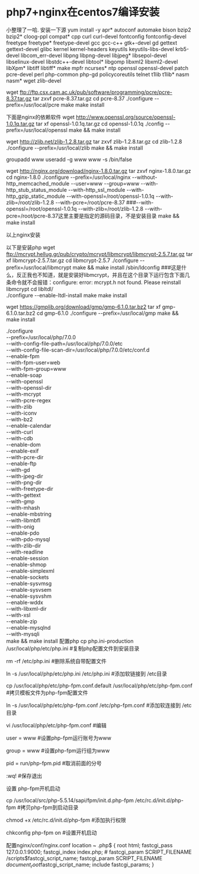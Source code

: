 # php7+nginx在centos7编译安装
小整理了一哈.
安装一下源 
yum install -y apr* autoconf automake bison bzip2 bzip2* cloog-ppl compat* cpp curl curl-devel fontconfig fontconfig-devel freetype freetype* freetype-devel gcc gcc-c++ gtk+-devel gd gettext gettext-devel glibc kernel kernel-headers keyutils keyutils-libs-devel krb5-devel libcom_err-devel libpng libpng-devel libjpeg* libsepol-devel libselinux-devel libstdc++-devel libtool* libgomp libxml2 libxml2-devel libXpm* libtiff libtiff* make mpfr ncurses* ntp openssl openssl-devel patch pcre-devel perl php-common php-gd policycoreutils telnet t1lib t1lib* nasm nasm* wget zlib-devel

wget ftp://ftp.csx.cam.ac.uk/pub/software/programming/pcre/pcre-8.37.tar.gz
tar zxvf pcre-8.37.tar.gz 
cd pcre-8.37
./configure --prefix=/usr/local/pcre
make
make install

下面是nginx的依赖软件 
wget http://www.openssl.org/source/openssl-1.0.1q.tar.gz
tar xf openssl-1.0.1q.tar.gz 
cd openssl-1.0.1q
./config --prefix=/usr/local/openssl
make && make install

wget http://zlib.net/zlib-1.2.8.tar.gz
tar zxvf zlib-1.2.8.tar.gz
cd zlib-1.2.8
./configure --prefix=/usr/local/zlib
make && make install

groupadd www
useradd -g www www -s /bin/false


wget http://nginx.org/download/nginx-1.8.0.tar.gz
tar zxvf nginx-1.8.0.tar.gz
cd nginx-1.8.0
./configure --prefix=/usr/local/nginx --without-http_memcached_module --user=www --group=www --with-http_stub_status_module --with-http_ssl_module --with-http_gzip_static_module --with-openssl=/root/openssl-1.0.1q --with-zlib=/root/zlib-1.2.8 --with-pcre=/root/pcre-8.37
###--with-openssl=/root/openssl-1.0.1q --with-zlib=/root/zlib-1.2.8 --with-pcre=/root/pcre-8.37这里主要是指定的源码目录，不是安装目录
make && make install

以上nginx安装


 以下是安装php
wget ftp://mcrypt.hellug.gr/pub/crypto/mcrypt/libmcrypt/libmcrypt-2.5.7.tar.gz
tar xf libmcrypt-2.5.7.tar.gz
cd libmcrypt-2.5.7
./configure --prefix=/usr/local/libmcrypt
make && make install
/sbin/ldconfig  ###这是什么，反正我也不知道，就是安装好libmcrypt，并且在这个目录下运行包含下面几条命令就不会报错：configure: error: mcrypt.h not found. Please reinstall libmcrypt
cd libltdl/   
./configure --enable-ltdl-install
make
make install 

wget https://gmplib.org/download/gmp/gmp-6.1.0.tar.bz2
tar xf gmp-6.1.0.tar.bz2 
cd gmp-6.1.0
./configure --prefix=/usr/local/gmp
make && make install

./configure \
--prefix=/usr/local/php/7.0.0 \
--with-config-file-path=/usr/local/php/7.0.0/etc \
--with-config-file-scan-dir=/usr/local/php/7.0.0/etc/conf.d \
--enable-fpm \
--with-fpm-user=web \
--with-fpm-group=www \
--enable-soap \
--with-openssl \
--with-openssl-dir \
--with-mcrypt \
--with-pcre-regex \
--with-zlib \
--with-iconv \
--with-bz2 \
--enable-calendar \
--with-curl \
--with-cdb \
--enable-dom \
--enable-exif \
--with-pcre-dir \
--enable-ftp \
--with-gd \
--with-jpeg-dir \
--with-png-dir \
--with-freetype-dir \
--with-gettext \
--with-gmp \
--with-mhash \
--enable-mbstring \
--with-libmbfl \
--with-onig \
--enable-pdo \
--with-pdo-mysql \
--with-zlib-dir \
--with-readline \
--enable-session \
--enable-shmop \
--enable-simplexml \
--enable-sockets \
--enable-sysvmsg \
--enable-sysvsem \
--enable-sysvshm \
--enable-wddx \
--with-libxml-dir \
--with-xsl \
--enable-zip \
--enable-mysqlnd \
--with-mysqli \
make && make install
配置php
cp php.ini-production /usr/local/php/etc/php.ini  #复制php配置文件到安装目录

rm -rf /etc/php.ini  #删除系统自带配置文件

ln -s /usr/local/php/etc/php.ini /etc/php.ini   #添加软链接到 /etc目录

cp /usr/local/php/etc/php-fpm.conf.default /usr/local/php/etc/php-fpm.conf  #拷贝模板文件为php-fpm配置文件

ln -s /usr/local/php/etc/php-fpm.conf /etc/php-fpm.conf  #添加软连接到 /etc目录

vi /usr/local/php/etc/php-fpm.conf #编辑

user = www #设置php-fpm运行账号为www

group = www #设置php-fpm运行组为www

pid = run/php-fpm.pid #取消前面的分号

:wq! #保存退出

设置 php-fpm开机启动

cp /usr/local/src/php-5.5.14/sapi/fpm/init.d.php-fpm /etc/rc.d/init.d/php-fpm #拷贝php-fpm到启动目录

chmod +x /etc/rc.d/init.d/php-fpm #添加执行权限

chkconfig php-fpm on #设置开机启动 

配置nginx/conf/nginx.conf
location ~ \.php$ {
            root           html;
            fastcgi_pass   127.0.0.1:9000;
            fastcgi_index  index.php;
        #    fastcgi_param  SCRIPT_FILENAME  /scripts$fastcgi_script_name;
            fastcgi_param SCRIPT_FILENAME $document_root$fastcgi_script_name;
            include        fastcgi_params;
        }
